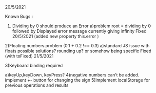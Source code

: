 20/5/2021

Known Bugs :

1) Dividing by 0 should produce an Error
a)problem root = dividing by 0
followed by Displayed error message
currently giving infinity
Fixed 20/5/2021
(added new property this.error )

2)Floating numbers problem (0.1 + 0.2 !== 0.3)
a)standard JS issue with floats
possible solutions?
rounding up?
or somehow being specific
Fixed (with toFixed) 21/5/2021

3)Keyboard binding required


a)keyUp,keyDown, keyPress?
4)negative numbers can't be added. implement +- button for changing the sign
5)Implement localStorage for previous operations and results